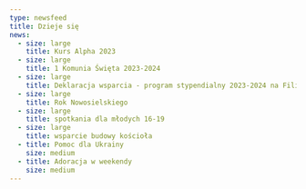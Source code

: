 ```yaml
---
type: newsfeed
title: Dzieje się
news:
  - size: large
    title: Kurs Alpha 2023
  - size: large
    title: 1 Komunia Święta 2023-2024
  - size: large
    title: Deklaracja wsparcia - program stypendialny 2023-2024 na Filipinach
  - size: large
    title: Rok Nowosielskiego
  - size: large
    title: spotkania dla młodych 16-19
  - size: large
    title: wsparcie budowy kościoła
  - title: Pomoc dla Ukrainy
    size: medium
  - title: Adoracja w weekendy
    size: medium
---
```

